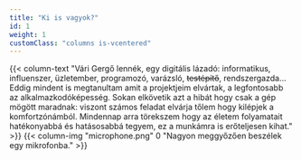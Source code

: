 ```yaml
---
title: "Ki is vagyok?"
id: 1
weight: 1
customClass: "columns is-vcentered"
---
```

{{< column-text "Vári Gergő lennék, egy digitális lázadó: informatikus, influenszer, üzletember, programozó, varázsló, ~~testépítő~~, rendszergazda... Eddig mindent is megtanultam amit a projektjeim elvártak, a legfontosabb az alkalmazkodóképesség. Sokan elkövetik azt a hibát hogy csak a gép mögött maradnak: viszont számos feladat elvárja tőlem hogy kilépjek a komfortzónámból. Mindennap arra törekszem hogy az életem folyamatait hatékonyabbá és hatásosabbá tegyem, ez a munkámra is erőteljesen kihat." >}}
{{< column-img "microphone.png" 0 "Nagyon meggyőzően beszélek egy mikrofonba." >}}
